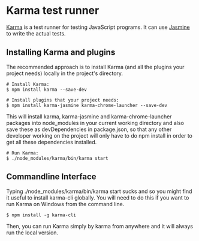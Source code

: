 # Karma test runner
[Karma](https://karma-runner.github.io/) is a test runner for testing JavaScript programs. It can use [Jasmine](http://jasmine.github.io/) to write the actual tests.

## Installing Karma and plugins
The recommended approach is to install Karma (and all the plugins your project needs) locally in the project's directory.
```
# Install Karma:
$ npm install karma --save-dev

# Install plugins that your project needs:
$ npm install karma-jasmine karma-chrome-launcher --save-dev
```

This will install karma, karma-jasmine and karma-chrome-launcher packages into node_modules in your current working directory and also save these as devDependencies in package.json, so that any other developer working on the project will only have to do npm install in order to get all these dependencies installed.
```
# Run Karma:
$ ./node_modules/karma/bin/karma start
```
## Commandline Interface
Typing ./node_modules/karma/bin/karma start sucks and so you might find it useful to install karma-cli globally. You will need to do this if you want to run Karma on Windows from the command line.
```
$ npm install -g karma-cli
```
Then, you can run Karma simply by karma from anywhere and it will always run the local version.